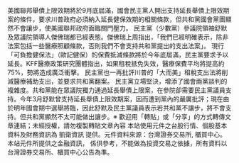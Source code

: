美國聯邦舉債上限效期將於9月底屆滿，國會民主黨人開出支持延長舉債上限效期案的條件，要求川普政府必須納入延長健保效期的相關條款，但共和黨國會黨團顯然不會讓步，使美國聯邦政府面臨關門壓力。
民主黨（少數黨）參議院領袖舒默及眾議院領導人傑佛瑞都已經表態。傑佛瑞上周指出，「我們已經明確表示，除非法案包括一些醫療照顧條款，否則我們不會支持共和黨提出的支出法案」。
現行「可負擔健保法」（歐記健保）的保費抵減條款將於今年底屆滿，民主黨要求予以延長。KFF醫療政策研究團體指出，如果租稅抵免失效，醫療保費平均將提高約75%，勢將造成廣泛衝擊。
民主黨也一再批評川普的「大而美」租稅支出法將削減醫療補助支出，並要求共和黨翻案。
民主黨立場堅決，增添了國會兩黨談判的複雜度。共和黨能在眾議院獨力通過延長舉債上限案，在參院卻需要民主黨議員支持。今年3月舒默曾支持延長舉債上限效期案，因而遭到黨內的嚴厲批評；現在由於明年國會期中選舉將臨，因此舒默及民主黨議員表示若共和黨不讓步，將不會支持。但共和黨顯然不太可能做出讓步。※ 歡迎用「轉貼」或「分享」的方式轉傳文章連結；未經授權，請勿複製轉貼文章內容
      本站使用元件之台股行情、個股基本資料及財務資訊為 凱衛資訊 提供。元件資料來源：台灣證券交易所, 櫃買中心。
      本站元件所提供之金融資訊， 係供參考，不能做為投資交易之依據，所有資料以台灣證券交易所、櫃買中心公告為準。

